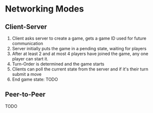 # Networking Modes


## Client-Server

1. Client asks server to create a game, gets a game ID used for future communication
2. Server initially puts the game in a pending state, waiting for players
3. After at least 2 and at most 4 players have joined the game, any one player can start it.
4. Turn-Order is determined and the game starts
5. Clients can poll the current state from the server and if it's their turn submit a move
6. End game state: TODO

## Peer-to-Peer
TODO





